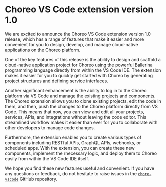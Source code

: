# Choreo VS Code extension version 1.0

We are excited to announce the Choreo VS Code extension version 1.0 release, which has a range of features that make it easier and more convenient for you to design, develop, and manage cloud-native applications on the Choreo platform.

One of the key features of this release is the ability to design and scaffold a cloud-native application project for Choreo using the powerful Ballerina programming language directly from within the VS Code IDE. The extension makes it easier for you to quickly get started with Choreo by generating project structures and defining service interfaces.

Another significant enhancement is the ability to log in to the Choreo platform via VS Code and manage the existing projects and components. The Choreo extension allows you to clone existing projects, edit the code in them, and then, push the changes to the Choreo platform directly from VS Code. This means that now, you can view and edit all your projects, services, APIs, and integrations without leaving the code editor. This streamlined workflow makes it easier than ever for you to collaborate with other developers to manage code changes.

Furthermore, the extension enables you to create various types of components including RESTful APIs, GraphQL APIs, webhooks, or scheduled apps. With the extension, you can create these new components, implement the rnecessary logic, and deploy them to Choreo easily from within the VS Code IDE itself.

We hope you find these new features useful and convenient. If you have any questions or feedback, do not hesitate to raise issues in the [`chore-vscode`](https://github.com/wso2/choreo-vscode) GitHub repository.
